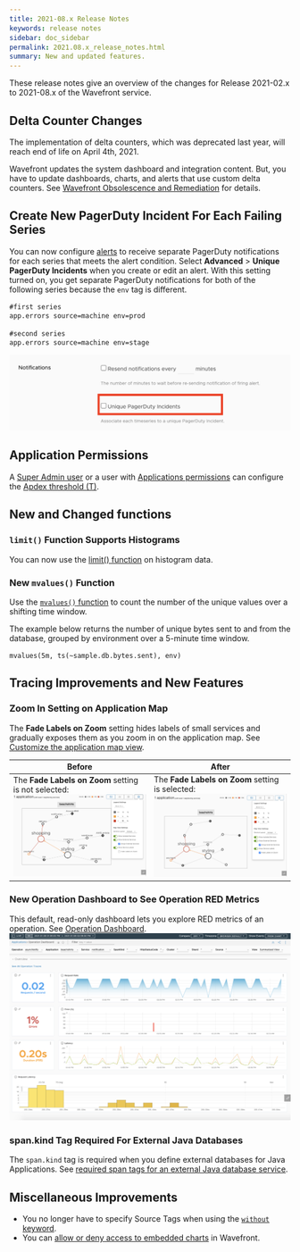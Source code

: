 ```yaml
---
title: 2021-08.x Release Notes
keywords: release notes
sidebar: doc_sidebar
permalink: 2021.08.x_release_notes.html
summary: New and updated features.
---
```


These release notes give an overview of the changes for Release 2021-02.x to 2021-08.x of the Wavefront service.

##  Delta Counter Changes

The implementation of delta counters, which was deprecated last year, will reach end of life on April 4th, 2021. 

Wavefront updates the system dashboard and integration content. But, you have to update dashboards, charts, and alerts that use custom delta counters. See [Wavefront Obsolescence and Remediation](wavefront_obsolescence_policy.html#delta-counters) for details.

## Create New PagerDuty Incident For Each Failing Series

You can now configure [alerts](alerts.html) to receive separate PagerDuty notifications for each series that meets the alert condition. Select **Advanced** > **Unique PagerDuty Incidents** when you create or edit an alert. 
With this setting turned on, you get separate PagerDuty notifications for both of the following series because the `env` tag is different.

```
#first series
app.errors source=machine env=prod

#second series
app.errors source=machine env=stage
```

![Shows a screenshot of the advanced alert settings with the Unique PagerDuty Incidents option highlighted in red. ](images/release_notes_pagerduty_notification_alerts.png)

## Application Permissions

A [Super Admin user](authorization.html#who-is-the-super-admin-user) or a user with [Applications permissions](permissions_overview.html) can configure the [Apdex threshold (T)](tracing_apdex.html).

## New and Changed functions

### `limit()` Function Supports Histograms

You can now use the [limit() function](ts_limit.html) on histogram data.

### New `mvalues()` Function

Use the [`mvalues()` function](ts_mvalues.html) to count the number of the unique values over a shifting time window.

The example below returns the number of unique bytes sent to and from the database, grouped by environment over a 5-minute time window.

```
mvalues(5m, ts(~sample.db.bytes.sent), env)
```

## Tracing Improvements and New Features

### Zoom In Setting on Application Map

The **Fade Labels on Zoom** setting hides labels of small services and gradually exposes them as you zoom in on the application map. See [ Customize the application map view](tracing_ui_overview.html#appmap).

<table style="width: 100%;">
  <thead>
    <tr>
      <th>Before</th>
      <th>After</th>
    </tr>
  </thead>
  <tbody>
    <tr>
      <td width="50%">
        The <b>Fade Labels on Zoom</b> setting is not selected:
        <img src="images/release_notes_without_fade_zoom.png" alt="The application map view you get if you didn't select the Fade Labels on Zoom setting.">
      </td>
      <td width="50%">
        The <b>Fade Labels on Zoom</b> setting is selected:
        <img src="images/release_notes_with_fade_zoom.png" alt="The application map view you get when you select the Fade Labels on Zoom setting.">
      </td>
    </tr>
  </tbody>
</table>

### New Operation Dashboard to See Operation RED Metrics

This default, read-only dashboard lets you explore RED metrics of an operation. See [Operation Dashboard](tracing_operation_dashboard.html).
![A screenshot of the operation dashboard](images/release_notes_2021_08_tracing_operations_dashboard_intro.png)

### span.kind Tag Required For External Java Databases

The `span.kind` tag is required when you define external databases for Java Applications. See [required span tags for an external Java database service](tracing_external_services.html#required-span-tags-1). 

## Miscellaneous Improvements

* You no longer have to specify Source Tags when using the [`without` keyword](query_language_aggregate_functions.html#grouping-with-by-or-without).
* You can [allow or deny access to embedded charts](ui_sharing.html#allow-or-deny-access-to-embedded-charts) in Wavefront.
